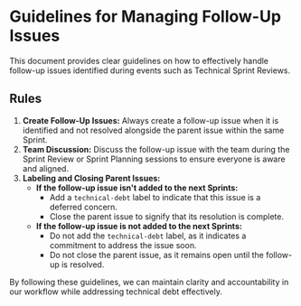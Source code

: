 # Guidelines for Managing Follow-Up Issues

This document provides clear guidelines on how to effectively handle follow-up issues identified during events such as Technical Sprint Reviews.

## Rules
1. **Create Follow-Up Issues:**
Always create a follow-up issue when it is identified and not resolved alongside the parent issue within the same Sprint.
2. **Team Discussion:**
Discuss the follow-up issue with the team during the Sprint Review or Sprint Planning sessions to ensure everyone is aware and aligned.
3. **Labeling and Closing Parent Issues:**
   - **If the follow-up issue isn't added to the next Sprints:**
     - Add a `technical-debt` label to indicate that this issue is a deferred concern.
     - Close the parent issue to signify that its resolution is complete.
   - **If the follow-up issue is not added to the next Sprints:**
       - Do not add the `technical-debt` label, as it indicates a commitment to address the issue soon.
       - Do not close the parent issue, as it remains open until the follow-up is resolved.

By following these guidelines, we can maintain clarity and accountability in our workflow while addressing technical debt effectively.